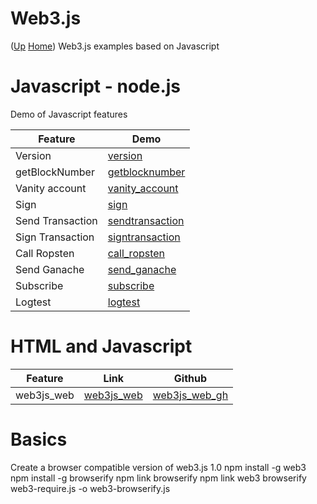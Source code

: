 # Web3.js  <!-- omit in toc --> 
([Up](..) [Home](..\..))
Web3.js examples based on Javascript

# Javascript - node.js
Demo of Javascript features

| Feature          | Demo
| --------         | ----
| Version          | [version]
| getBlockNumber   | [getblocknumber]
| Vanity account   | [vanity_account]
| Sign             | [sign]
| Send Transaction | [sendtransaction]
| Sign Transaction | [signtransaction]
| Call Ropsten     | [call_ropsten]
| Send Ganache     | [send_ganache]
| Subscribe        | [subscribe]
| Logtest          | [logtest]

[version]:           https://github.com/web3examples/ethereum/blob/master/web3js/version.js
[getblocknumber]:    https://github.com/web3examples/ethereum/blob/master/web3js/getBlockNumber.js
[vanity_account]:    https://github.com/web3examples/ethereum/blob/master/web3js/vanity_account.js
[sign]:              https://github.com/web3examples/ethereum/blob/master/web3js/sign.js
[sendtransaction]:   https://github.com/web3examples/ethereum/blob/master/web3js/sendtransaction.js
[signtransaction]:   https://github.com/web3examples/ethereum/blob/master/web3js/signtransaction.js
[call_ropsten]:      https://github.com/web3examples/ethereum/blob/master/web3js/call_ropsten.js
[send_ganache]:      https://github.com/web3examples/ethereum/blob/master/web3js/send_ganache.js
[subscribe]:         https://github.com/web3examples/ethereum/blob/master/web3js/subscribe.js
[logtest]:           https://github.com/web3examples/ethereum/blob/master/web3js/logtest.js

# HTML and Javascript
  
| Feature    | Link         | Github
| ---------  | -------      | ----------- 
| web3js_web | [web3js_web] |  [web3js_web_gh]
 
 [web3js_web]: web3js_web.html
 [web3js_web_gh]: https://github.com/web3examples/ethereum/blob/master/web3js/web3js_web.html

# Basics



Create a browser compatible version of web3.js 1.0
npm install -g web3
npm install -g browserify
npm link browserify
npm link web3
browserify web3-require.js -o web3-browserify.js 



